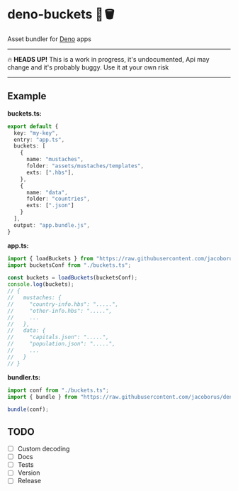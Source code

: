 deno-buckets 🦕🪣
=================

Asset bundler for [Deno](https://deno.land) apps

---

:fire: **HEADS UP!** This is a work in progress, it's undocumented, Api may change and it's probably buggy. Use it at your own risk

---

## Example

**buckets.ts:**

```typescript
export default {
  key: "my-key",
  entry: "app.ts",
  buckets: [
    {
      name: "mustaches",
      folder: "assets/mustaches/templates",
      exts: [".hbs"],
    },
    {
      name: "data",
      folder: "countries",
      exts: [".json"]
    }
  ],
  output: "app.bundle.js",
}
```

**app.ts:**

```typescript
import { loadBuckets } from "https://raw.githubusercontent.com/jacoborus/deno-buckets/main/mod.ts";
import bucketsConf from "./buckets.ts";

const buckets = loadBuckets(bucketsConf);
console.log(buckets);
// {
//   mustaches: {
//     "country-info.hbs": ".....",
//     "other-info.hbs": ".....",
//     ...
//   },
//   data: {
//     "capitals.json": ".....",
//     "population.json": ".....",
//     ...
//   }
// }
```



**bundler.ts:**

```typescript
import conf from "./buckets.ts";
import { bundle } from "https://raw.githubusercontent.com/jacoborus/deno-buckets/main/mod.ts";

bundle(conf);
```

## TODO

- [ ] Custom decoding
- [ ] Docs
- [ ] Tests
- [ ] Version
- [ ] Release
